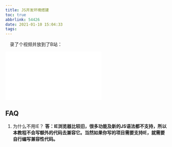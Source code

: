 ```yaml
---
title: JS开发环境搭建
toc: true
abbrlink: 54426
date: 2021-01-10 15:04:33
tags:
---
```


&emsp;录了个视频并放到了B站：

<iframe src="//player.bilibili.com/player.html?bvid=BV1H54y147cu&page=1" scrolling="no" border="0" frameborder="no" framespacing="0" allowfullscreen="true" class="bilibili-video"> </iframe>   

## FAQ

1. 为什么不用IE？
__答：IE浏览器比较旧，很多功能及新的JS语法都不支持，所以本教程不会写额外的代码去兼容它。当然如果你写的项目需要支持IE，就需要自行编写兼容性代码。__